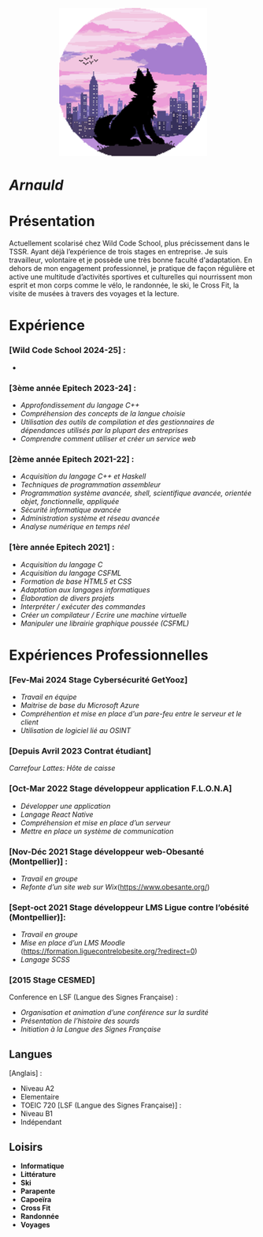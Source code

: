 <p align="center">
  <img width="300" height="300" src="https://github.com/Arno34990/Apprendre-le-Markdown/blob/main/profil.png">
</p>

# _Arnauld_

# Présentation

Actuellement scolarisé chez Wild Code School, plus précissement dans le TSSR.
Ayant déjà l’expérience de trois stages en entreprise.
Je suis travailleur, volontaire et je possède une très bonne faculté d'adaptation.
En dehors de mon engagement professionnel, je pratique de façon régulière et
active une multitude d’activités sportives et culturelles qui nourrissent mon
esprit et mon corps comme le vélo, le randonnée, le ski, le Cross Fit, la visite de
musées à travers des voyages et la lecture.

# Expérience

### [Wild Code School 2024-25] :
 - 
### [3ème année Epitech 2023-24] :
 - _Approfondissement du langage C++_
 - _Compréhension des concepts de la langue choisie_
 - _Utilisation des outils de compilation et des gestionnaires de dépendances utilisés par la plupart des entreprises_
 - _Comprendre comment utiliser et créer un service web_
### [2ème année Epitech 2021-22] :
 - _Acquisition du langage C++ et Haskell_
 - _Techniques de programmation assembleur_
 - _Programmation système avancée, shell, scientifique avancée, orientée objet, fonctionnelle, appliquée_
 - _Sécurité informatique avancée_
 - _Administration système et réseau avancée_
 - _Analyse numérique en temps réel_
### [1ère année Epitech 2021] :
 - _Acquisition du langage C_
 - _Acquisition du langage CSFML_
 - _Formation de base HTML5 et CSS_
 - _Adaptation aux langages informatiques_
 - _Élaboration de divers projets_
 - _Interpréter / exécuter des commandes_
 - _Créer un compilateur / Ecrire une machine virtuelle_
 - _Manipuler une librairie graphique poussée (CSFML)_

# Expériences Professionnelles


### [Fev-Mai 2024 Stage Cybersécurité GetYooz]
 - _Travail en équipe_
 - _Maitrise de base du Microsoft Azure_
 - _Compréhention et mise en place d'un pare-feu entre le serveur et le client_
 - _Utilisation de logiciel lié au OSINT_
### [Depuis Avril 2023 Contrat étudiant]
 _Carrefour Lattes: Hôte de caisse_
### [Oct-Mar 2022 Stage développeur application F.L.O.N.A]
 - _Développer une application_
 - _Langage React Native_
 - _Compréhension et mise en place d’un serveur_
 - _Mettre en place un système de communication_
### [Nov-Déc 2021 Stage développeur web-Obesanté (Montpellier)] :
 - _Travail en groupe_
 - _Refonte d’un site web sur Wix_(https://www.obesante.org/)
### [Sept-oct 2021 Stage développeur LMS Ligue contre l’obésité (Montpellier)]:
 - _Travail en groupe_
 - _Mise en place d’un LMS Moodle_
 (https://formation.liguecontrelobesite.org/?redirect=0)
 - _Langage SCSS_
### [2015 Stage CESMED]
 Conference en LSF (Langue des Signes Française) :
 - _Organisation et animation d’une conférence sur la surdité_
 - _Présentation de l’histoire des sourds_
 - _Initiation à la Langue des Signes Française_

## Langues

[Anglais] :
 - Niveau A2
 - Elementaire
 - TOEIC 720
[LSF (Langue des Signes Française)] :
 - Niveau B1
 - Indépendant

## Loisirs

- **Informatique**
- **Littérature**
- **Ski**
- **Parapente**
- **Capoeïra**
- **Cross Fit**
- **Randonnée**
- **Voyages**
